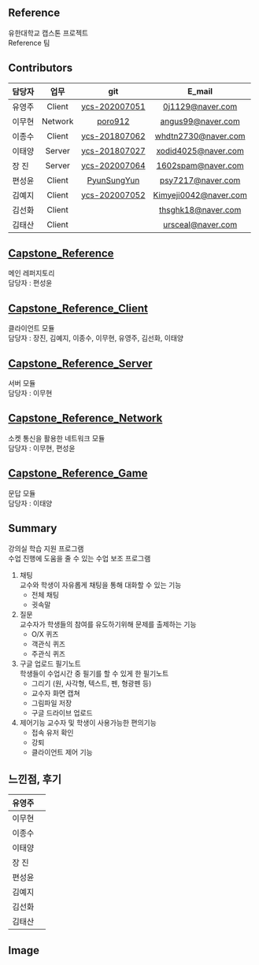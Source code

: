 ## Reference
유한대학교 캡스톤 프로젝트  </br>
Reference 팀 </br>

## Contributors
| 담당자 | 업무 | git| E_mail |
| :--- | :---: | :---: | :---: |
| 유영주 | Client | [ycs-202007051](https://github.com/ycs-202007051) | 0j1129@naver.com |
| 이무현 | Network | [poro912](https://github.com/poro912) | angus99@naver.com |
| 이종수 | Client | [ycs-201807062](https://github.com/ycs-201807062) | whdtn2730@naver.com |
| 이태양 | Server | [ycs-201807027](https://github.com/ycs-201807027) | xodid4025@naver.com |
| 장 진 | Server | [ycs-202007064](https://github.com/ycs-202007064) | 1602spam@naver.com |
| 편성윤 | Client | [PyunSungYun](https://github.com/PyunSungYun) | psy7217@naver.com |
| 김예지 | Client | [ycs-202007052](https://github.com/ycs-202007052) | Kimyeji0042@naver.com |
| 김선화 | Client | [](https://github.com/) | thsghk18@naver.com |
| 김태산 | Client | [](https://github.com/) | ursceal@naver.com |

## [Capstone_Reference](https://github.com/PyunSungYun/Capstone_Reference)
메인 레퍼지토리 <br>
담당자 : 편성윤 </br>

## [Capstone_Reference_Client](https://github.com/1602spam/Capstone_Reference_Client)
클라이언트 모듈 </br>
담당자 : 장진, 김예지, 이종수, 이무현, 유영주, 김선화, 이태양 </br>

## [Capstone_Reference_Server](https://github.com/ycs-201807062/Capstone_Reference_Server)
서버 모듈<br>
담당자 : 이무현 </br>

## [Capstone_Reference_Network](https://github.com/poro912/Capstone_Reference_Network)
소켓 통신을 활용한 네트워크 모듈 <br>
담당자 : 이무현, 편성윤 </br>

## [Capstone_Reference_Game](https://github.com/ycs-201807027/Capstone_Reference_Game)
문답 모듈 <br>
담당자 : 이태양 </br>

## Summary
강의실 학습 지원 프로그램 </br>
수업 진행에 도움을 줄 수 있는 수업 보조 프로그램
1. 채팅</br>
    교수와 학생이 자유롭게 채팅을 통해 대화할 수 있는 기능
    * 전체 채팅
    * 귓속말
2. 질문</br>
    교수자가 학생들의 참여를 유도하기위해 문제를 출제하는 기능
    * O/X 퀴즈
    * 객관식 퀴즈
    * 주관식 퀴즈
3. 구글 업로드 필기노트</br>
    학생들이 수업시간 중 필기를 할 수 있게 한 필기노트
    * 그리기 (원, 사각형, 텍스트, 펜, 형광펜 등)
    * 교수자 화면 캡쳐
    * 그림파일 저장
    * 구글 드라이브 업로드
4. 제어기능
    교수자 및 학생이 사용가능한 편의기능
    * 접속 유저 확인
    * 강퇴
    * 클라이언트 제어 기능


## 느낀점, 후기
| 유영주 | |
| :--- | :---: |
| 이무현 |  |
| 이종수 |  |
| 이태양 |  |
| 장 진 |  |
| 편성윤 |  |
| 김예지 |  |
| 김선화 |  |
| 김태산 |  |

## Image
